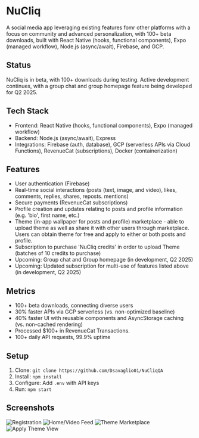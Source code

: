 # NuCliq
A social media app leveraging existing features fomr other platforms with a focus on community and advanced personalization, with 100+ beta downloads, built with React Native (hooks, functional components), Expo (managed workflow), Node.js (async/await), Firebase, and GCP.

## Status
NuCliq is in beta, with 100+ downloads during testing. Active development continues, with a group chat and group homepage feature being developed for Q2 2025.

## Tech Stack
- Frontend: React Native (hooks, functional components), Expo (managed workflow)
- Backend: Node.js (async/await), Express
- Integrations: Firebase (auth, database), GCP (serverless APIs via Cloud Functions), RevenueCat (subscriptions), Docker (containerization)

## Features
- User authentication (Firebase)
- Real-time social interactions (posts (text, image, and video), likes, comments, replies, shares, reposts. mentions)
- Secure payments (RevenueCat subscriptions)
- Profile creation and updates relating to posts and profile information (e.g. 'bio', first name, etc.)
- Theme (in-app wallpaper for posts and profile) marketplace - able to upload theme as well as share it with other users through marketplace. Users can obtain theme for free and apply to either or both posts and profile.
- Subscription to purchase 'NuCliq credits' in order to upload Theme (batches of 10 credits to purchase)
- Upcoming: Group chat and Group homepage (in development, Q2 2025)
- Upcoming: Updated subscription for multi-use of features listed above (in development, Q2 2025)

## Metrics
- 100+ beta downloads, connecting diverse users
- 30% faster APIs via GCP serverless (vs. non-optimized baseline)
- 40% faster UI with reusable components and AsyncStorage caching (vs. non-cached rendering)
- Processed $100+ in RevenueCat Transactions.
- 100+ daily API requests, 99.9% uptime

## Setup
1. Clone: `git clone https://github.com/Dsavaglio01/NuCliqQA`
2. Install: `npm install`
3. Configure: Add `.env` with API keys
4. Run: `npm start`

## Screenshots
![Registration](https://media.licdn.com/dms/image/v2/D4E2DAQH_7HGRwKpnyw/profile-treasury-image-shrink_1920_1920/profile-treasury-image-shrink_1920_1920/0/1733936523140?e=1748880000&v=beta&t=8UCFagk9vk6Ql_hSoozN2Ao7CsXeiWwfEhWZSDovd0I)
![Home/Video Feed](https://media.licdn.com/dms/image/v2/D4E2DAQGrpNN5vOl3bQ/profile-treasury-image-shrink_1920_1920/profile-treasury-image-shrink_1920_1920/0/1733936624561?e=1748880000&v=beta&t=0GHrzGWZc-E6v-Itw22GRhBZmpiywAGU3R5I4VkdZ84)
![Theme Marketplace](https://media.licdn.com/dms/image/v2/D4E2DAQHetTcsD7OiHw/profile-treasury-image-shrink_1920_1920/profile-treasury-image-shrink_1920_1920/0/1733936701869?e=1748880000&v=beta&t=F4MiG-LBOdSW_eYm3ozINLeoWD4IyXfS85AWxi1j9Uo)
![Apply Theme View](https://media.licdn.com/dms/image/v2/D4E2DAQHoLt3dNzg8XA/profile-treasury-image-shrink_1920_1920/profile-treasury-image-shrink_1920_1920/0/1733936739625?e=1748880000&v=beta&t=ksZhAHPPDCWe_UmfEI5DGl08wAf3F9zzYD6CjEz8r54)
